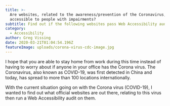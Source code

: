 ```yaml
---
title: >-
  Are websites, related to the awareness/prevention of the Coronavirus,
  accessible to people with impairments?
subtitle: Find out if the following websites pass Web Accessibility audits.
category:
  - Accessibility
author: Greg Vissing
date: 2020-03-21T01:04:54.196Z
featureImage: uploads/corona-virus-cdc-image.jpg
---
```

I hope that you are able to stay home from work during this time instead of having to worry about if anyone in your office has the Corona virus. The Coronavirus, also known as COVID-19, was first detected in China and today, has spread to more than 100 locations internationally. 

With the current situation going on with the Corona virus (COVID-19), I wanted to find out what official websites are out there, relating to this virus then run a Web Accessibility audit on them.